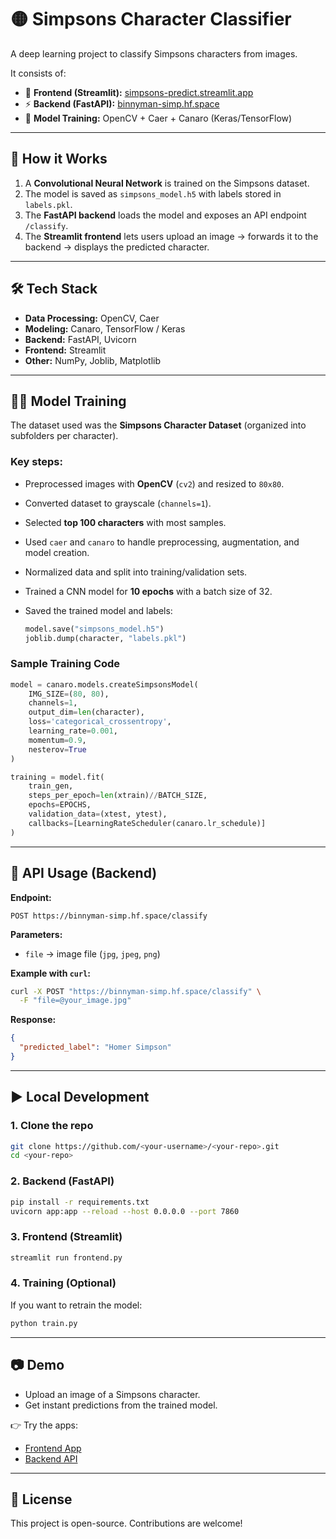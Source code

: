 # 🟡 Simpsons Character Classifier

A deep learning project to classify Simpsons characters from images.

It consists of:

* 🎨 **Frontend (Streamlit):** [simpsons-predict.streamlit.app](https://simpsons-predict.streamlit.app/)
* ⚡ **Backend (FastAPI):** [binnyman-simp.hf.space](https://binnyman-simp.hf.space)
* 🧠 **Model Training:** OpenCV + Caer + Canaro (Keras/TensorFlow)

---

## 🚀 How it Works

1. A **Convolutional Neural Network** is trained on the Simpsons dataset.
2. The model is saved as `simpsons_model.h5` with labels stored in `labels.pkl`.
3. The **FastAPI backend** loads the model and exposes an API endpoint `/classify`.
4. The **Streamlit frontend** lets users upload an image → forwards it to the backend → displays the predicted character.

---

## 🛠 Tech Stack

* **Data Processing:** OpenCV, Caer
* **Modeling:** Canaro, TensorFlow / Keras
* **Backend:** FastAPI, Uvicorn
* **Frontend:** Streamlit
* **Other:** NumPy, Joblib, Matplotlib

---

## 🧑‍🏫 Model Training

The dataset used was the **Simpsons Character Dataset** (organized into subfolders per character).

### Key steps:

* Preprocessed images with **OpenCV** (`cv2`) and resized to `80x80`.
* Converted dataset to grayscale (`channels=1`).
* Selected **top 100 characters** with most samples.
* Used `caer` and `canaro` to handle preprocessing, augmentation, and model creation.
* Normalized data and split into training/validation sets.
* Trained a CNN model for **10 epochs** with a batch size of 32.
* Saved the trained model and labels:

  ```python
  model.save("simpsons_model.h5")
  joblib.dump(character, "labels.pkl")
  ```

### Sample Training Code

```python
model = canaro.models.createSimpsonsModel(
    IMG_SIZE=(80, 80),
    channels=1,
    output_dim=len(character),
    loss='categorical_crossentropy',
    learning_rate=0.001,
    momentum=0.9,
    nesterov=True
)

training = model.fit(
    train_gen,
    steps_per_epoch=len(xtrain)//BATCH_SIZE,
    epochs=EPOCHS,
    validation_data=(xtest, ytest),
    callbacks=[LearningRateScheduler(canaro.lr_schedule)]
)
```

---

## 📡 API Usage (Backend)

**Endpoint:**

```
POST https://binnyman-simp.hf.space/classify
```

**Parameters:**

* `file` → image file (`jpg`, `jpeg`, `png`)

**Example with `curl`:**

```bash
curl -X POST "https://binnyman-simp.hf.space/classify" \
  -F "file=@your_image.jpg"
```

**Response:**

```json
{
  "predicted_label": "Homer Simpson"
}
```

---

## ▶️ Local Development

### 1. Clone the repo

```bash
git clone https://github.com/<your-username>/<your-repo>.git
cd <your-repo>
```

### 2. Backend (FastAPI)

```bash
pip install -r requirements.txt
uvicorn app:app --reload --host 0.0.0.0 --port 7860
```

### 3. Frontend (Streamlit)

```bash
streamlit run frontend.py
```

### 4. Training (Optional)

If you want to retrain the model:

```bash
python train.py
```

---

## 📷 Demo

* Upload an image of a Simpsons character.
* Get instant predictions from the trained model.

👉 Try the apps:

* [Frontend App](https://simpsons-predict.streamlit.app/)
* [Backend API](https://binnyman-simp.hf.space)

---

## 📜 License

This project is open-source. Contributions are welcome!
